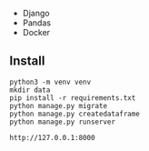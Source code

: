  - Django
 - Pandas
 - Docker

## Install
```
python3 -m venv venv
mkdir data
pip install -r requirements.txt
python manage.py migrate
python manage.py createdataframe
python manage.py runserver

http://127.0.0.1:8000
```
